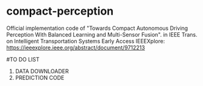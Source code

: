 # compact-perception
Official implementation code of "Towards Compact Autonomous Driving Perception With Balanced Learning and Multi-Sensor Fusion".
in IEEE Trans. on Intelligent Transportation Systems
Early Access IEEEXplore: https://ieeexplore.ieee.org/abstract/document/9712213



#TO DO LIST
1. DATA DOWNLOADER
2. PREDICTION CODE
